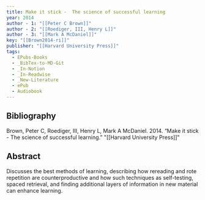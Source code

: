 ```yaml
---
title: Make it stick -  The science of successful learning
year: 2014
author - 1: "[[Peter C Brown]]"
author - 2: "[[Roediger, III, Henry L]]"
author - 3: "[[Mark A McDaniel]]"
key: "[[Brown2014-ri]]"
publisher: "[[Harvard University Press]]"
tags:
  - EPubs-Books
  - _BibTex-to-MD-Git
  - _In-Notion
  - _In-Readwise
  - _New-Literature
  - ePub
  - Audiobook
---
```


## Bibliography
Brown, Peter C, Roediger, III, Henry L, Mark A McDaniel. 2014. “Make it stick -  The science of successful learning.” "[[Harvard University Press]]"

## Abstract
Discusses the best methods of learning, describing how rereading and rote repetition are counterproductive and how such techniques as self-testing, spaced retrieval, and finding additional layers of information in new material can enhance learning.